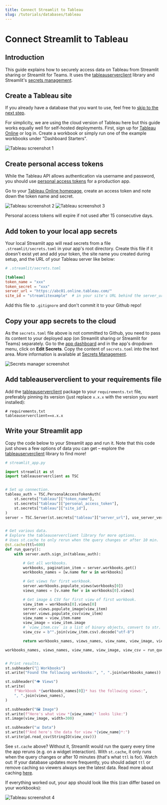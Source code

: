 ```yaml
---
title: Connect Streamlit to Tableau
slug: /tutorials/databases/tableau
---
```


# Connect Streamlit to Tableau

## Introduction

This guide explains how to securely access data on Tableau from Streamlit sharing or Streamlit for Teams. It uses the [tableauserverclient](https://tableau.github.io/server-client-python/#) library and Streamlit's [secrets management](../deploy_streamlit_app.html#secrets-management).

## Create a Tableau site

<Note>

If you already have a database that you want to use, feel free
to [skip to the next step](#create-personal-access-tokens).

</Note>

For simplicity, we are using the cloud version of Tableau here but this guide works equally well for self-hosted deployments. First, sign up for [Tableau Online](https://www.tableau.com/products/cloud-bi) or log in. Create a workbook or simply run one of the example workbooks under "Dashboard Starters".

![Tableau screenshot 1](/images/databases/tableau-1.png)

## Create personal access tokens

While the Tableau API allows authentication via username and password, you should use [personal access tokens](https://help.tableau.com/current/server/en-us/security_personal_access_tokens.htm) for a production app.

Go to your [Tableau Online homepage](https://online.tableau.com/), create an access token and note down the token name and secret.

<Flex>
<Image alt="Tableau screenshot 2" src="/images/databases/tableau-2.png" />
<Image alt="Tableau screenshot 3" src="/images/databases/tableau-3.png" />
</Flex>

<Note>

Personal access tokens will expire if not used after 15 consecutive days.

</Note>

## Add token to your local app secrets

Your local Streamlit app will read secrets from a file `.streamlit/secrets.toml` in your app's root directory. Create this file if it doesn't exist yet and add your token, the site name you created during setup, and the URL of your Tableau server like below:

```toml
# .streamlit/secrets.toml

[tableau]
token_name = "xxx"
token_secret = "xxx"
server_url = "https://abc01.online.tableau.com/"
site_id = "streamlitexample"  # in your site's URL behind the server_url
```

<Important>

Add this file to `.gitignore` and don't commit it to your Github repo!

</Important>

## Copy your app secrets to the cloud

As the `secrets.toml` file above is not committed to Github, you need to pass its content to your deployed app (on Streamlit sharing or Streamlit for Teams) separately. Go to the [app dashboard](https://share.streamlit.io/) and in the app's dropdown menu, click on **Edit Secrets**. Copy the content of `secrets.toml` into the text area. More information is available at [Secrets Management](../deploy_streamlit_app.html#secrets-management).

![Secrets manager screenshot](/images/databases/edit-secrets.png)

## Add tableauserverclient to your requirements file

Add the [tableauserverclient](https://tableau.github.io/server-client-python/#) package to your `requirements.txt` file, preferably pinning its version (just replace `x.x.x` with the version you want installed):

```
# requirements.txt
tableauserverclient==x.x.x
```

## Write your Streamlit app

Copy the code below to your Streamlit app and run it. Note that this code just shows a few options of data you can get – explore the [tableauserverclient](https://tableau.github.io/server-client-python/#) library to find more!

```python
# streamlit_app.py

import streamlit as st
import tableauserverclient as TSC


# Set up connection.
tableau_auth = TSC.PersonalAccessTokenAuth(
    st.secrets["tableau"]["token_name"],
    st.secrets["tableau"]["personal_access_token"],
    st.secrets["tableau"]["site_id"],
)
server = TSC.Server(st.secrets["tableau"]["server_url"], use_server_version=True)


# Get various data.
# Explore the tableauserverclient library for more options.
# Uses st.cache to only rerun when the query changes or after 10 min.
@st.cache(ttl=600)
def run_query():
    with server.auth.sign_in(tableau_auth):

        # Get all workbooks.
        workbooks, pagination_item = server.workbooks.get()
        workbooks_names = [w.name for w in workbooks]

        # Get views for first workbook.
        server.workbooks.populate_views(workbooks[0])
        views_names = [v.name for v in workbooks[0].views]

        # Get image & CSV for first view of first workbook.
        view_item = workbooks[0].views[0]
        server.views.populate_image(view_item)
        server.views.populate_csv(view_item)
        view_name = view_item.name
        view_image = view_item.image
        # `view_item.csv` is a list of binary objects, convert to str.
        view_csv = b"".join(view_item.csv).decode("utf-8")

        return workbooks_names, views_names, view_name, view_image, view_csv

workbooks_names, views_names, view_name, view_image, view_csv = run_query()


# Print results.
st.subheader("📓 Workbooks")
st.write("Found the following workbooks:", ", ".join(workbooks_names))

st.subheader("👁️ Views")
st.write(
    f"Workbook *{workbooks_names[0]}* has the following views:",
    ", ".join(views_names),
)

st.subheader("🖼️ Image")
st.write(f"Here's what view *{view_name}* looks like:")
st.image(view_image, width=300)

st.subheader("📊 Data")
st.write(f"And here's the data for view *{view_name}*:")
st.write(pd.read_csv(StringIO(view_csv)))
```

See `st.cache` above? Without it, Streamlit would run the query every time the app reruns (e.g. on a widget interaction). With `st.cache`, it only runs when the query changes or after 10 minutes (that's what `ttl` is for). Watch out: If your database updates more frequently, you should adapt `ttl` or remove caching so viewers always see the latest data. Read more about caching [here](../caching.md).

If everything worked out, your app should look like this (can differ based on your workbooks):

![Tableau screenshot 4](/images/databases/tableau-4.png)
